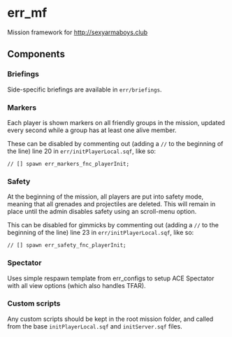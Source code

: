 # err_mf
Mission framework for http://sexyarmaboys.club


## Components

### Briefings

Side-specific briefings are available in `err/briefings`.

### Markers

Each player is shown markers on all friendly groups in the mission, updated every second while a group has at least one alive member.

These can be disabled by commenting out (adding a `//` to the beginning of the line) line 20 in `err/initPlayerLocal.sqf`, like so:

```
// [] spawn err_markers_fnc_playerInit;
```

### Safety

At the beginning of the mission, all players are put into safety mode, meaning that all grenades and projectiles are deleted.
This will remain in place until the admin disables safety using an scroll-menu option.

This can be disabled for gimmicks by commenting out (adding a `//` to the beginning of the line) line 23 in `err/initPlayerLocal.sqf`, like so:

```
// [] spawn err_safety_fnc_playerInit;
```

### Spectator

Uses simple respawn template from err_configs to setup ACE Spectator with all view options (which also handles TFAR).

### Custom scripts

Any custom scripts should be kept in the root mission folder, and called from the base `initPlayerLocal.sqf` and `initServer.sqf` files.
